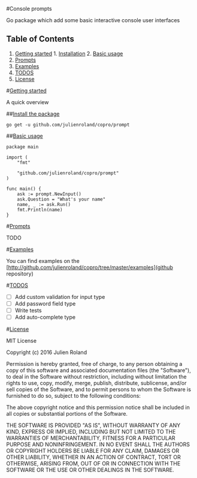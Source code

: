 #Console prompts 

Go package which add some basic interactive console user interfaces

## Table of Contents

  1. [Getting started](#getting-started)
    1. [Installation](#install-the-package)
    2. [Basic usage](#basic-usage)
  2. [Prompts](#prompts)
  3. [Examples](#examples)
  4. [TODOS](#todos)
  5. [License](#license)
  

#[Getting started](#getting-started)

A quick overview  

##[Install the package](#install-the-package)

    go get -u github.com/julienroland/copro/prompt

##[Basic usage](#basic-usage)

    package main

    import (
        "fmt"

        "github.com/julienroland/copro/prompt"
    )

    func main() {
        ask := prompt.NewInput()
        ask.Question = "What's your name"
        name, _ := ask.Run()
        fmt.Println(name)
    }

#[Prompts](#prompt)

TODO

#[Examples](#examples)

You can find examples on the [http://github.com/julienroland/copro/tree/master/examples](github repository)

#[TODOS](#todos)

- [ ] Add custom validation for input type
- [ ] Add password field type
- [ ] Write tests
- [ ] Add auto-complete type

#[License](#license)

MIT License

Copyright (c) 2016 Julien Roland

Permission is hereby granted, free of charge, to any person obtaining a copy
of this software and associated documentation files (the "Software"), to deal
in the Software without restriction, including without limitation the rights
to use, copy, modify, merge, publish, distribute, sublicense, and/or sell
copies of the Software, and to permit persons to whom the Software is
furnished to do so, subject to the following conditions:

The above copyright notice and this permission notice shall be included in all
copies or substantial portions of the Software.

THE SOFTWARE IS PROVIDED "AS IS", WITHOUT WARRANTY OF ANY KIND, EXPRESS OR
IMPLIED, INCLUDING BUT NOT LIMITED TO THE WARRANTIES OF MERCHANTABILITY,
FITNESS FOR A PARTICULAR PURPOSE AND NONINFRINGEMENT. IN NO EVENT SHALL THE
AUTHORS OR COPYRIGHT HOLDERS BE LIABLE FOR ANY CLAIM, DAMAGES OR OTHER
LIABILITY, WHETHER IN AN ACTION OF CONTRACT, TORT OR OTHERWISE, ARISING FROM,
OUT OF OR IN CONNECTION WITH THE SOFTWARE OR THE USE OR OTHER DEALINGS IN THE
SOFTWARE.
